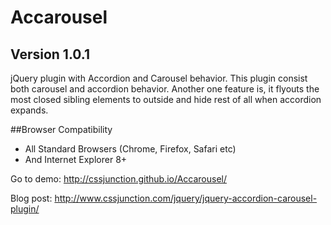 Accarousel
==========

## Version 1.0.1
jQuery plugin with Accordion and Carousel behavior. This plugin consist both carousel and accordion behavior. Another one feature is, it flyouts the most closed sibling elements to outside and hide rest of all when accordion expands.

##Browser Compatibility
 - All Standard Browsers (Chrome, Firefox, Safari etc)
 - And Internet Explorer 8+

Go to demo: http://cssjunction.github.io/Accarousel/

Blog post: http://www.cssjunction.com/jquery/jquery-accordion-carousel-plugin/


